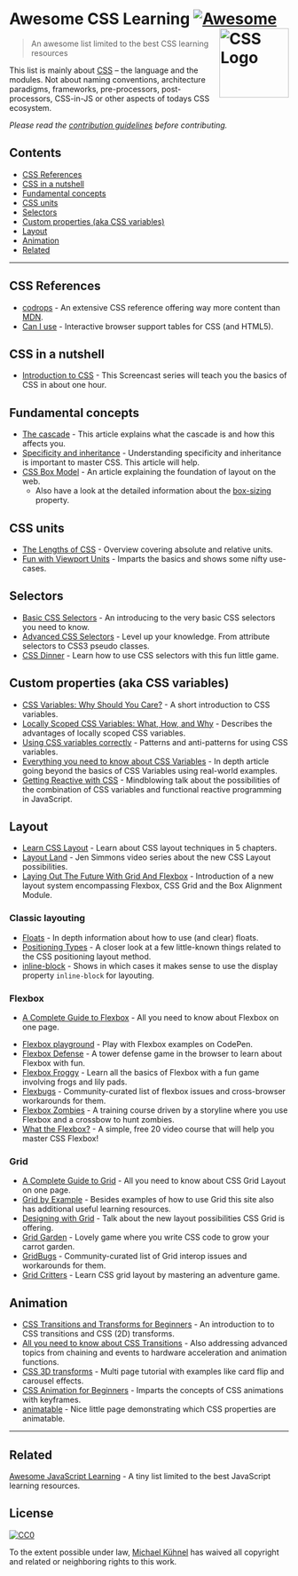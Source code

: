 # Awesome CSS Learning [![Awesome](https://awesome.re/badge.svg)](https://awesome.re) <a href="https://developer.mozilla.org/docs/Web/CSS"><img src="https://upload.wikimedia.org/wikipedia/commons/d/d5/CSS3_logo_and_wordmark.svg" width="125" align="right" alt="CSS Logo"></a>

> An awesome list limited to the best CSS learning resources

This list is mainly about [CSS](https://developer.mozilla.org/docs/Web/CSS) – the language and the modules. Not about naming conventions, architecture paradigms, frameworks, pre-processors, post-processors, CSS-in-JS or other aspects of todays CSS ecosystem.

*Please read the [contribution guidelines](.github/contributing.md) before contributing.*

## Contents

- [CSS References](#css-references)
- [CSS in a nutshell](#css-in-a-nutshell)
- [Fundamental concepts](#fundamental-concepts)
- [CSS units](#css-units)
- [Selectors](#selectors)
- [Custom properties (aka CSS variables)](#custom-properties-aka-css-variables)
- [Layout](#layout)
- [Animation](#animation)
- [Related](#related)

---

## CSS References

- [codrops](https://tympanus.net/codrops/css_reference/) - An extensive CSS reference offering way more content than [MDN](https://developer.mozilla.org/en-US/docs/Web/CSS/Reference).
- [Can I use](https://caniuse.com) - Interactive browser support tables for CSS (and HTML5).

## CSS in a nutshell

- [Introduction to CSS](https://scrimba.com/g/gintrotocss) - This Screencast series will teach you the basics of CSS in about one hour.

## Fundamental concepts

- [The cascade](https://developer.mozilla.org/en-US/docs/Web/CSS/Cascade) - This article explains what the cascade is and how this affects you.
- [Specificity and inheritance](https://www.smashingmagazine.com/2010/04/css-specificity-and-inheritance/) - Understanding specificity and inheritance is important to master CSS. This article will help.
- [CSS Box Model](https://developer.mozilla.org/en-US/docs/Learn/CSS/Introduction_to_CSS/Box_model) - An article explaining the foundation of layout on the web.
  - Also have a look at the detailed information about the [box-sizing](https://css-tricks.com/box-sizing/) property.

## CSS units

- [The Lengths of CSS](https://css-tricks.com/the-lengths-of-css/) - Overview covering absolute and relative units.
- [Fun with Viewport Units](https://css-tricks.com/fun-viewport-units/) - Imparts the basics and shows some nifty use-cases.

## Selectors

- [Basic CSS Selectors](https://www.sitepoint.com/css-selectors/) - An introducing to the very basic CSS selectors you need to know.
- [Advanced CSS Selectors](https://www.smashingmagazine.com/2009/08/taming-advanced-css-selectors/) - Level up your knowledge. From attribute selectors to CSS3 pseudo classes.
- [CSS Dinner](https://flukeout.github.io) - Learn how to use CSS selectors with this fun little game.

## Custom properties (aka CSS variables)

- [CSS Variables: Why Should You Care?](https://developers.google.com/web/updates/2016/02/css-variables-why-should-you-care) - A short introduction to CSS variables.
- [Locally Scoped CSS Variables: What, How, and Why](https://una.im/local-css-vars/) - Describes the advantages of locally scoped CSS variables.
- [Using CSS variables correctly](https://www.madebymike.com.au/writing/using-css-variables/) - Patterns and anti-patterns for using CSS variables.
- [Everything you need to know about CSS Variables](https://medium.freecodecamp.org/everything-you-need-to-know-about-css-variables-c74d922ea855) - In depth article going beyond the basics of CSS Variables using real-world examples.
- [Getting Reactive with CSS](https://www.youtube.com/watch?v=4IRPxCMAIfA) - Mindblowing talk about the possibilities of the combination of CSS variables and functional reactive programming in JavaScript.

## Layout

- [Learn CSS Layout](http://book.mixu.net/css) - Learn about CSS layout techniques in 5 chapters.
- [Layout Land](https://www.youtube.com/channel/UC7TizprGknbDalbHplROtag) - Jen Simmons video series about the new CSS Layout possibilities.
- [Laying Out The Future With Grid And Flexbox](https://www.youtube.com/watch?v=hj355PRbwSQ) - Introduction of a new layout system encompassing Flexbox, CSS Grid and the Box Alignment Module.

### Classic layouting

- [Floats](https://tympanus.net/codrops/css_reference/float/) - In depth information about how to use (and clear) floats.
- [Positioning Types](https://scotch.io/bar-talk/5-things-you-might-not-know-about-the-css-positioning-types) - A closer look at a few little-known things related to the CSS positioning layout method.
- [inline-block](https://iamsteve.me/blog/entry/inline_block) - Shows in which cases it makes sense to use the display property `inline-block` for layouting.

### Flexbox

- [A Complete Guide to Flexbox](https://css-tricks.com/snippets/css/a-guide-to-flexbox/) - All you need to know about Flexbox on one page.
<!--lint ignore no-dead-urls-->
- [Flexbox playground](https://codepen.io/enxaneta/full/adLPwv) - Play with Flexbox examples on CodePen.
- [Flexbox Defense](http://www.flexboxdefense.com) - A tower defense game in the browser to learn about Flexbox with fun.
- [Flexbox Froggy](https://flexboxfroggy.com) - Learn all the basics of Flexbox with a fun game involving frogs and lily pads.
- [Flexbugs](https://github.com/philipwalton/flexbugs) - Community-curated list of flexbox issues and cross-browser workarounds for them.
- [Flexbox Zombies](https://flexboxzombies.com) - A training course driven by a storyline where you use Flexbox and a crossbow to hunt zombies.
- [What the Flexbox?](https://flexbox.io/) - A simple, free 20 video course that will help you master CSS Flexbox!

### Grid

- [A Complete Guide to Grid](https://css-tricks.com/snippets/css/complete-guide-grid/) - All you need to know about CSS Grid Layout on one page.
- [Grid by Example](https://gridbyexample.com) - Besides examples of how to use Grid this site also has additional useful learning resources.
- [Designing with Grid](https://talks.jensimmons.com/J5VRbA/designing-with-grid) - Talk about the new layout possibilities CSS Grid is offering.
- [Grid Garden](https://cssgridgarden.com) - Lovely game where you write CSS code to grow your carrot garden.
- [GridBugs](https://github.com/rachelandrew/gridbugs) - Community-curated list of Grid interop issues and workarounds for them.
- [Grid Critters](https://www.gridcritters.com) - Learn CSS grid layout by mastering an adventure game.

## Animation

- [CSS Transitions and Transforms for Beginners](https://robots.thoughtbot.com/transitions-and-transforms) - An introduction to to CSS transitions and CSS (2D) transforms.
- [All you need to know about CSS Transitions](https://blog.alexmaccaw.com/all-you-need-to-know-about-css-transitions/) - Also addressing advanced topics from chaining and events to hardware acceleration and animation functions.
- [CSS 3D transforms](https://3dtransforms.desandro.com) - Multi page tutorial with examples like card flip and carousel effects.
- [CSS Animation for Beginners](https://robots.thoughtbot.com/css-animation-for-beginners) - Imparts the concepts of CSS animations with keyframes.
- [animatable](http://leaverou.github.io/animatable/) - Nice little page demonstrating which CSS properties are animatable. 

---

## Related

[Awesome JavaScript Learning](https://github.com/micromata/awesome-javascript-learning) - A tiny list limited to the best JavaScript learning resources.

## License

[![CC0](http://mirrors.creativecommons.org/presskit/buttons/88x31/svg/cc-zero.svg)](https://creativecommons.org/publicdomain/zero/1.0/)

To the extent possible under law, [Michael Kühnel](http://micromata.de) has waived all copyright and related or neighboring rights to this work.
